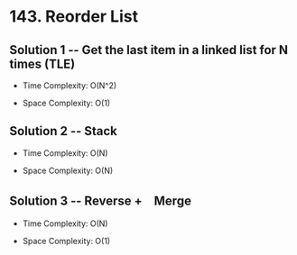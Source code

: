 # 143. Reorder List

## Solution 1 -- Get the last item in a linked list for N times (TLE)

* Time Complexity: O(N^2)

* Space Complexity: O(1)

## Solution 2 -- Stack

* Time Complexity: O(N)

* Space Complexity: O(N)

## Solution 3 -- Reverse +　Merge

* Time Complexity: O(N)

* Space Complexity: O(1)
